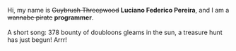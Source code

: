 Hi, my name is ~~Guybrush Threepwood~~ **Luciano Federico Pereira**, and I am a ~~wannabe pirate~~ **programmer**.<br><br>A short song: 378 bounty of doubloons gleams in the sun, a treasure hunt has just begun! Arrr!
